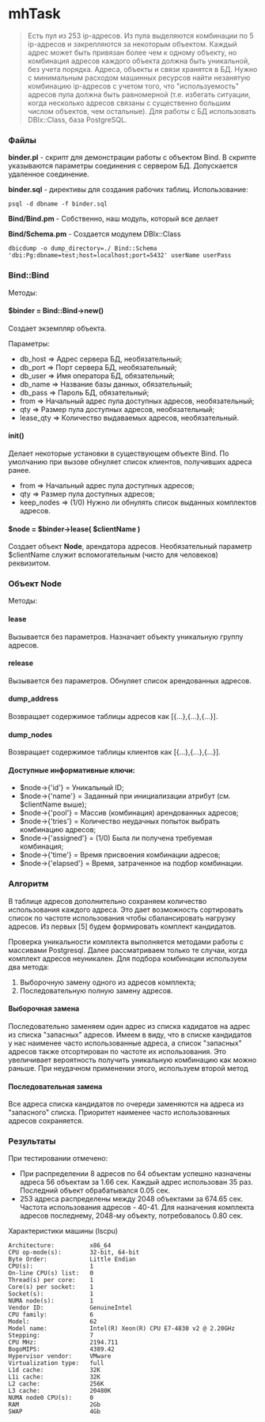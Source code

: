 # mhTask
>Есть пул из 253 ip-адресов. Из пула выделяются комбинации по 5 ip-адресов и закрепляются за некоторым объектом. Каждый адрес может быть привязан более чем к одному объекту, но комбинация адресов каждого объекта должна быть уникальной, без учета порядка. Адреса, объекты и связи хранятся в БД. Нужно с минимальным расходом машинных ресурсов найти незанятую комбинацию ip-адресов с учетом того, что "используемость" адресов пула должна быть равномерной (т.е. избегать ситуации, когда несколько адресов связаны с существенно большим числом объектов, чем остальные). Для работы с БД использовать DBIx::Class, база PostgreSQL.
### Файлы
**binder.pl** - скрипт для демонстрации работы с объектом Bind. В скрипте указываются параметры соединения с сервером БД. Допускается удаленное соединение.

**binder.sql** - директивы для создания рабочих таблиц. Использование: 

    psql -d dbname -f binder.sql
    
 **Bind/Bind.pm** - Собственно, наш модуль, который все делает
 
 **Bind/Schema.pm** - Создается модулем DBIx::Class
 
    dbicdump -o dump_directory=./ Bind::Schema 'dbi:Pg:dbname=test;host=localhost;port=5432' userName userPass
 ### Bind::Bind
 Методы:
 #### $binder = Bind::Bind->new()
 Создает экземпляр объекта.
 
 Параметры:
- db_host => Адрес сервера БД, необязательный;
- db_port => Порт сервера БД, необязательный;
- db_user => Имя оператора БД, обязательный;
- db_name => Название базы данных, обязательный;
- db_pass => Пароль БД, обязательный;
- from => Начальный адрес пула доступных адресов, необязательный;
- qty => Размер пула доступных адресов, необязательный;
- lease_qty => Количество выдаваемых адресов, необязательный.
#### init()
Делает некоторые установки в существующем объекте Bind. По умолчанию при вызове обнуляет список клиентов, получивших адреса ранее.
- from => Начальный адрес пула доступных адресов;
- qty => Размер пула доступных адресов;
- keep_nodes => (1/0) Нужно ли обнулять список выданных комплектов адресов.
#### $node = $binder->lease( $clientName )
Создает объект **Node**, арендатора адресов. Необязательный параметр $clientName служит вспомогательным (чисто для человеков) реквизитом. 
### Объект Node
Методы:
#### lease
Вызывается без параметров. Назначает объекту уникальную группу адресов.
#### release
Вызывается без параметров. Обнуляет список арендованных адресов.
#### dump_address
Возвращает содержимое таблицы адресов как [{...},{...},{...}].
#### dump_nodes
Возвращает содержимое таблицы клиентов как [{...},{...},{...}].
#### Доступные информативные ключи:
- $node->{'id'} = Уникальный ID;
- $node->{'name'} = Заданный при инициализации атрибут (см. $clientName выше);
- $node->{'pool'} = Массив (комбинация) арендованных адресов;
- $node->{'tries'} = Количество неудачных попыток выбрать комбинацию адресов;
- $node->{'assigned'} = (1/0) Была ли получена требуемая комбинация;
- $node->{'time'} = Время присвоения комбинации адресов;
- $node->{'elapsed'} = Время, затраченное на подбор комбинации.

### Алгоритм
В таблице адресов дополнительно сохраняем количество использования каждого адреса. Это дает возможность сортировать список по частоте использования чтобы сбалансировать нагрузку адресов. Из первых [5] будем формировать комплект кандидатов. 

Проверка уникальности комплекта выполняется методами работы с массивами Postgresql. Далее рассматриваем только те случаи, когда комплект адресов неуникален. Для подбора комбинации используем два метода: 
1. Выборочную замену одного из адресов комплекта;
2. Последовательную полную замену адресов.
#### Выборочная замена
Последовательно заменяем один адрес из списка кадидатов на адрес из списка "запасных" адресов. Имеем в виду, что в списке кандидатов у нас наименее часто использованные адреса, а список "запасных" адресов также отсортирован по частоте их использования. Это увеличивает вероятность получить уникальную комбинацию как можно раньше. При неудачном применении этого, используем второй метод
#### Последовательная замена
Все адреса списка кандидатов по очереди заменяются на адреса из "запасного" списка. Приоритет наименее часто использованных адресов сохраняется.
### Результаты
При тестировании отмечено:
- При распределении 8 адресов по 64 объектам успешно назначены адреса 56 объектам за 1.66 сек. Каждый адрес использован 35 раз. Последний объект обрабатывался 0.05 сек.
- 253 адреса распределены между 2048 объектами за 674.65 сек. Частота использования адресов - 40-41. Для назначения комплекта адресов последнему, 2048-му объекту, потребовалось 0.80 сек.

 Характеристики машины (lscpu)

    Architecture:          x86_64
    CPU op-mode(s):        32-bit, 64-bit
    Byte Order:            Little Endian
    CPU(s):                1
    On-line CPU(s) list:   0
    Thread(s) per core:    1
    Core(s) per socket:    1
    Socket(s):             1
    NUMA node(s):          1
    Vendor ID:             GenuineIntel
    CPU family:            6
    Model:                 62
    Model name:            Intel(R) Xeon(R) CPU E7-4830 v2 @ 2.20GHz
    Stepping:              7
    CPU MHz:               2194.711
    BogoMIPS:              4389.42
    Hypervisor vendor:     VMware
    Virtualization type:   full
    L1d cache:             32K
    L1i cache:             32K
    L2 cache:              256K
    L3 cache:              20480K
    NUMA node0 CPU(s):     0
    RAM                    2Gb
    SWAP                   4Gb
